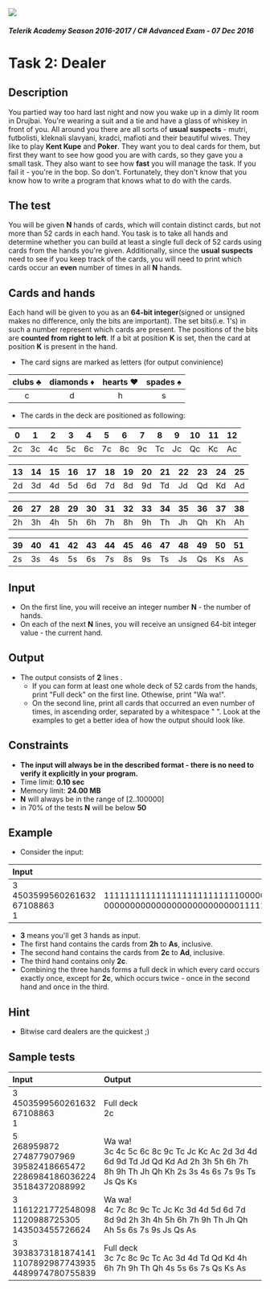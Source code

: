 <img src="https://raw.githubusercontent.com/TelerikAcademy/Common/master/logos/telerik-header-logo.png" />

#### _Telerik Academy Season 2016-2017 / C# Advanced Exam - 07 Dec 2016_

# Task 2: Dealer

## Description
You partied way too hard last night and now you wake up in a dimly lit room in Drujbai. You're wearing a suit and a tie and have a glass of whiskey in front of you. 
All around you there are all sorts of **usual suspects** - mutri, futbolisti, kleknali slavyani, kradci, mafioti and their beautiful wives. 
They like to play **Kent Kupe** and **Poker**. They want you to deal cards for them, but first they want to see how good you are with cards, so they gave you a small task. 
They also want to see how **fast** you will manage the task. 
If you fail it - you're in the bop. So don't. Fortunately, they don't know that you know how to write a program that knows what to do with the cards.

## The test
You will be given **N** hands of cards, which will contain distinct cards, but not more than 52 cards in each hand. 
You task is to take all hands and determine whether you can build at least a single full deck of 52 cards using cards from the hands you're given.
Additionally, since the **usual suspects** need to see if you keep track of the cards, you will need to print which cards occur an **even** number of times in all **N** hands.

## Cards and hands
Each hand will be given to you as an **64-bit integer**(signed or unsigned makes no difference, only the bits are important). The set bits(i.e. 1's) in such a number represent which cards are present. 
The positions of the bits are **counted from right to left**. If a bit at position **K** is set, then the card at position **K** is present in the hand.

- The card signs are marked as letters (for output convinience)

| clubs ♣ | diamonds ♦ | hearts ♥ | spades ♠ |
|:-------:|:----------:|:--------:|:--------:|
| c       | d          | h        | s        |

- The cards in the deck are positioned as following:

| 0  | 1  | 2  | 3  | 4  | 5  | 6  | 7  | 8  | 9  | 10 | 11 | 12 |
|----|----|----|----|----|----|----|----|----|----|----|----|----|
| 2c | 3c | 4c | 5c | 6c | 7c | 8c | 9c | Tc | Jc | Qc | Kc | Ac |

| 13 | 14 | 15 | 16 | 17 | 18 | 19 | 20 | 21 | 22 | 23 | 24 | 25 |
|----|----|----|----|----|----|----|----|----|----|----|----|----|
| 2d | 3d | 4d | 5d | 6d | 7d | 8d | 9d | Td | Jd | Qd | Kd | Ad |

| 26 | 27 | 28 | 29 | 30 | 31 | 32 | 33 | 34 | 35 | 36 | 37 | 38 |
|----|----|----|----|----|----|----|----|----|----|----|----|----|
| 2h | 3h | 4h | 5h | 6h | 7h | 8h | 9h | Th | Jh | Qh | Kh | Ah |

| 39 | 40 | 41 | 42 | 43 | 44 | 45 | 46 | 47 | 48 | 49 | 50 | 51 |
|----|----|----|----|----|----|----|----|----|----|----|----|----|
| 2s | 3s | 4s | 5s | 6s | 7s | 8s | 9s | Ts | Js | Qs | Ks | As |

## Input
- On the first line, you will receive an integer number **N** - the number of hands.
- On each of the next **N** lines, you will receive an unsigned 64-bit integer value - the current hand.

## Output
- The output consists of **2** lines .
    - If you can form at least one whole deck of 52 cards from the hands, print "Full deck" on the first line. Othewise, print "Wa wa!".
    - On the second line, print all cards that occurred an even number of times, in ascending order, separated by a whitespace " ". Look at the examples to get a better idea of how the output should look like.

## Constraints
- **The input will always be in the described format - there is no need to verify it explicitly in your program.**
- Time limit: **0.10 sec**
- Memory limit: **24.00 MB**
- **N** will always be in the range of [2..100000]
- in 70% of the tests **N** will be below **50**


## Example
- Consider the input:

| Input                                  | Hands in binary                                                                                                       |
|:-------------------------------------- | ---------------------------------------------------------------------------------------------------------------------:|
| 3<br>4503599560261632<br>67108863<br>1 | <br>1111111111111111111111111100000000000000000000000000<br>0000000000000000000000000011111111111111111111111111<br>1 |

- **3** means you'll get 3 hands as input.
- The first hand contains the cards from **2h** to **As**, inclusive.
- The second hand contains the cards from **2c** to **Ad**, inclusive.
- The third hand contains only **2c**.
- Combining the three hands forms a full deck in which every card occurs exactly once, except for **2c**, which occurs twice - once in the second hand and once in the third.

## Hint
- Bitwise card dealers are the quickest ;)

## Sample tests
| Input                     | Output                    |
|:------------------------- |:------------------------- |
| 3<br>4503599560261632<br>67108863<br>1| Full deck<br>2c |
| 5<br>268959872<br>274877907969<br>39582418665472<br>2286984186036224<br>35184372088992 | Wa wa!<br>3c 4c 5c 6c 8c 9c Tc Jc Kc Ac 2d 3d 4d 6d 9d Td Jd Qd Kd Ad 2h 3h 5h 6h 7h 8h 9h Th Jh Qh Kh 2s 3s 4s 6s 7s 9s Ts Js Qs Ks |
| 3<br>1161221772548098<br>1120988725305<br>143503455726624 | Wa wa!<br>4c 7c 8c 9c Tc Jc Kc 3d 4d 5d 6d 7d 8d 9d 2h 3h 4h 5h 6h 7h 9h Th Jh Qh Ah 5s 6s 7s 9s Js Qs As |
| 3<br>3938373181874141<br>1107892987743935<br>4489974780755839 | Full deck<br>3c 7c 8c 9c Tc Ac 3d 4d Td Qd Kd 4h 6h 7h 9h Th Qh 4s 5s 6s 7s Qs Ks As |